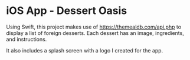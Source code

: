 # iOS App - Dessert Oasis

Using Swift, this project makes use of https://themealdb.com/api.php to display a list of foreign desserts. Each dessert has an image, ingredients, and instructions. 

It also includes a splash screen with a logo I created for the app.

